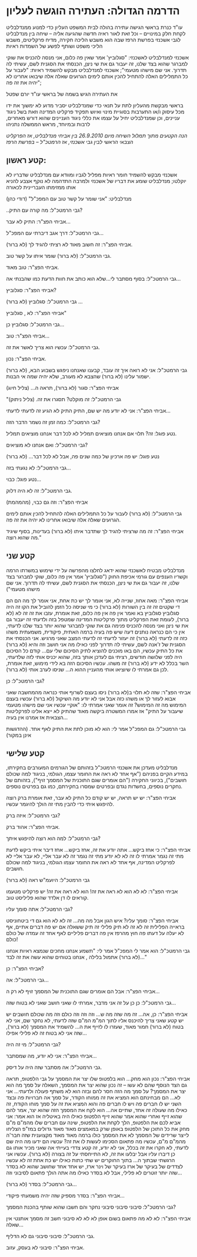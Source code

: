 # הדרמה הגדולה: העתירה הוגשה לעליון

עו"ד כנרת בראשי הגישה עתירה בהולה לבית המשפט העליון כדי למנוע ממנדלבליט לקחת חלק במינויים – וכל זאת לאור ראיה חדשה שהגיעה אליה – שיחה בין מנדלבליט לגבי אשכנזי בפרשת הרפז שבה הוא משבש הליכה חקירה, מדיח פרקליטים, משבש הליכי משפט ושותף לפשע של השמדות ראיות

אשכנזי למנדלבליט לאשכנזי: "סגלוביץ' אמר שאין פה כלום, אני מנסה להכניס את שוקי למברגר שהוא בצד שלנו, זה יעבור גם את שי ניצן, הכנסתי את הסגנית לשם, עשיתי לה תדרוך. אני שם מישהו מטעמי"; אשכנזי למנדלבליט מבקש להשמיד ראיות: "לעבור על כל התמלילים האלה להתחיל להכין אותם לימים הגרועים שאלה אלה שיבואו אחרינו לא יהיה את זה פה"; 

את העתירה הגיש בשמה של בראשי עו"ד יורם שפטל

בראשי מבקשת מהעליון לתת על תנאי כדי שמנדלבליט יסביר מדוע לא ימשוך את ידו מכל עיסוק ו/או התערבות בסוגיית מינוי ואיוש תפקיד פרקליט המדינה וזאת בשל ניגוד עניינים, וכן שמנדלבליט יחיל על עצמו את כללי ניגוד העניינים שהוא דורש מאחרים, לרבות ובמיוחד, מראש הממשלה נתניהו

*הנה הקטעים מתוך תמלול השיחה מיום 26.9.2010 בין אביחי מנדלבליט, אז הפרקליט הצבאי הראשי לבין גבי אשכנזי, אז הרמטכ"ל – בפרשת הרפז*

## קטע ראשון:
אשכנזי מבקש להשמיד חומר ראיות מפליל לגביו ומוודא עם מנדלבליט שדבריו לא יוקלטו; מנדלבליט שומע את דבריו של אשכנזי ולמרבה התדהמה לא נוקף אצבע להניא אותו ממזימתו העבריינית לכאורה

מנדלבליט: "אני שומר על קשר טוב עם המפכ"ל" (דודי כהן)

..גבי הרמטכ"ל: מה קורה עם התיק?
 
אביחי הפצ"ר: התיק לא עבר...

גבי הרמטכ"ל: דרך אגב דיברתי עם המפכ"ל...

אביחי הפצ"ר: זה חשוב מאוד לא רציתי להגיד לך (לא ברור).

גבי הרמטכ"ל: (לא ברור) שומר איתו על קשר טוב.

אביחי הפצ"ר:  טוב מאוד.

גבי הרמטכ"ל: בסוף מסתבר לי...שלא הוא כותב את חוות הדעת כמו שהבנתי אה...

אביחי הפצ"ר:  סגלוביץ?

גבי הרמטכ"ל: סגלוביץ (לא ברור) ...

אביחי הפצ"ר:  לא , סגלוביץ"

גבי הרמטכ"ל: סגלוביץ כן...

אביחי הפצ"ר:  טוב...

גבי הרמטכ"ל: עכשיו הוא צריך לאשר את זה.

אביחי הפצ"ר:  נכון.

גבי הרמטכ"ל: אני לא רואה איך זה עובד, קבענו שאנחנו ניפגש בשבוע הבא, (לא ברור)
ישמור עלינו (לא ברור) שהצבא לא מעורב, שלא יהיה שמה אי הבנות.

אביחי הפצ"ר:  סגור (לא ברור), תראה ה...
(צליל חיוג)

"גבי הרמטכ"ל: זה מוקלט? תסגרו את זה.
(צליל ניתוק)
 
אביחי הפצ"ר:  אני לא יודע מה יש שם, התיק התיק לא הגיע זה לדעתי לדעתי...
 
גבי הרמטכ"ל:  כמה זמן זה נשמר הדבר הזה?
 
נטע פוגל: זה?  תלוי אם אנחנו מוציאים תמליל לא לכל דבר אנחנו מוציאים תמליל.
 
גבי הרמטכ"ל: ואם אנחנו לא מוציאים?
 
נטע פוגל: יש פה ארכיון של כמה שנים פה, אבל לא לכל דבר... (לא ברור)
 
גבי הרמטכ"ל: לא נגעתי בזה...
 
נטע פוגל: כבוי...
 
גבי הרמטכ"ל: זה לא היה דלוק.
 
אביחי הפצ"ר: וזה גם כבוי, (מהמהמת)
 
גבי הרמטכ"ל: (לא ברור) לעבור על כל התמלילים האלה להתחיל להכין אותם לימים
הגרועים שאלה אלה שיבואו אחרינו לא יהיה את זה פה.
 
אביחי הפצ"ר: זה מה שרציתי להגיד לך שתדבר איתו (לא ברור) בעדינות, בסוף שיגיד
מה שהוא רוצה."
 

## קטע שני

מנדלבליט מבטיח לאשכנזי שהוא ידאג לחלצו מהפרשה על ידי שימוש במשרתו הרמה וקשריו הענפים עם גורמי אכיפת החוק ("סגלוביץ' אמר אין פה כלום, שוקי למברגר בצד שלנו, זה
יעבור גם את שי ניצן, הכנסתי את הסגנית לשם, עשיתי לה תדרוך. אני שם מישהו מטעמי")

אביחי הפצ"ר: מאה אחוז, שנייה לא, אני אומר לך יש כת אחת, אני אומר לך מה הם הם די שקטים זה זה בין השורות (לא ברור) כי מי שניסה כל הזמן להוביל את הקו זה היה סגלוביץ סגלוביץ בא ואמר אין פה אין פה כלום, זאת אומרת, עזבו את זה זה לא (לא ברור), לעומת זאת הפרקליט מתוך פרקליטות המדינה שמטפל בזה ולדעתי זה יעבור גם את שי ניצן ואני מנסה להכניס פנימה גם את שוקי למברגר שהוא יותר בצד שלנו לדעתי, אין כי הם כנראה נותנים דעה שיש פה בעיה ברמה האתית, פיקודית, משמעתית משהו כזה זה לדעתי (לא ברור) זה יעזור לדעתי זה לדעתי המצב שאני מרגיש. אני הכנסתי את הסגנית של ז'אנה לשם, עשיתי לה תדרוך לפני כאילו מה אני חושב וזה והיא (לא ברור) את כל התיק עכשיו, הם באו מוכנים להוציא לתיק הסיכום שלי עם... קודם כל הסיכום היה לפני שלושה חודשים, רציתי גם לעדכן אותך בזה, שהוא יכניס אותי לזה שלדעתי, השר בכלל לא ידע (לא ברור) זה משהו. עכשיו הסיכום הזה בא לידי מימוש, זאת אומרת, לכן גם אמרתי לו שיוציאו אותי מהעניין ההוא ה... שניסו לערב אותי (לא ברור).

גבי הרמטכ"ל: כן?
 
אביחי הפצ"ר: שזה לא תלוי ב(לא ברור) ניסו בעצם לשרוף אותי כנראה מהמחשבה שאני אבוא לעזור לך או משהו כזה אבל אני לא יודע מה השיקול (לא ברור) עכשיו בעצם המימוש מה זה המימוש? זה אומר שאני אמרתי לו: "אוקיי עכשיו אני שם מישהו מטעמי שיעבור על התיק" אז אמרו המשטרה ביקשה מאוד שהתיק לא ייצא אלינו לפרקליטות הצבאית אז אמרנו אין בעיה...
 
גבי הרמטכ"ל: גם המפכ"ל אמר לי: הוא לא מוכן לתת את התיק לאף אחד.
(ההדגשות אינן במקור)

## קטע שלישי

מנדלבליט מעדכן את אשכנזי הרמטכ"ל בזהותם של הגורמים המעורבים בחקירתו, במידע הקיים בפניהם ("אף אחד לא ראה את החומר עצמו, הגולמי, בניגוד למה שכולם חושבים"), בכיווני החקירה ("הם אומרים שגם התוכנית של המסמך זויף"), בזהותם של נחקרים נוספים, בחשדות נגדם ובפרטים שמסרו בחקירתם, כמו גם בפרטים נוספים.

אביחי הפצ"ר: יש יש תראה, יש יש קודם כל התיק לא עבר, זאת אומרת ברק רוצה להיפגש איתי כדי להבין מתי זה הולך להיגמר עכשיו.
 
גבי הרמטכ"ל: איזה ברק?
 
אביחי הפצ"ר: אהוד ברק.
 
גבי הרמטכ"ל: למה הוא רוצה להיפגש איתך?
 
אביחי הפצ"ר: כי אחז ביקש... אתה יודע את זה, אחז ביקש... אחז דיבר איתי ביקש לדעת מתי זה נגמר אמרתי לו זה לא לא יודע מתי זה נגמר זה לא עבר אליי, לא עבר אליי לא לפרקליט המדינה, אף אחד לא ראה את החומר עצמו הגולמי, בניגוד למה שכולם חושבים.
 
גבי הרמטכ"ל: היועמ"ש ראה (לא ברור)
 
אביחי הפצ"ר: לא לא הוא לא ראה את זה! הוא לא ראה את זה! יש פרקליט מטעמו קוראים לו דן אלדד שהוא פליליסט טוב.
 
גבי הרמטכ"ל: אתה סומך עליו?
 
אביחי הפצ"ר: סומך עליו? איש הגון אבל מה מה... זה לא לא הוא גם די ביטחוניסט בראייה הפלילית זה לא זה לא תיק פלילי זה תיק ששאלה אם יש פה דברים אתיים, אף לא יעלה על דעתו פה חוץ מהרפז אין פה דברים פליליים לאף אחד זה עמדה של כולם כולם!
 
גבי הרמטכ"ל: הוא אמר לי המפכ"ל אמר לי: "תשמע אנחנו מחכים שנמצא ראיות אנחנו (לא ברור) אתמול בלילה , אנחנו בטוחים שהוא עשה את זה לבד..."
 
אביחי הפצ"ר: כן?
 
גבי הרמטכ"ל: אה...
 
אביחי הפצ"ר: אבל הם אומרים שגם התוכנית של המסמך זויף לא רק ה...
 
גבי הרמטכ"ל: כן כן על זה אני מדבר, אמרתי לו שאני חושב שאני לא בטוח שזה...
 
אביחי הפצ"ר: כן, אה... זה מה שזה מה ש... וזה וזה וזה כולם וזה מה שכולם חושבים יש יש קטע שאני צריך להיכנס אליו לתוך המ"מ המ"ם שזה לדעתי, לא נחקר שם, אני לא בטוח (לא ברור) חמור מאוד, שעזרו לו לזייף את ה... להשמיד את המסמך (לא ברור), שזה אני לא בטוח זה לא פלילי אפילו...
 
גבי הרמטכ"ל: מי זה היה?
 
אביחי הפצ"ר: אני לא יודע, מה שמסתבר...
 
גבי הרמטכ"ל: אה מסתבר שזה היה על דיסק.
 
אביחי הפצ"ר: נכון הוא מחק... הוא בלפטופ שלו יצר את המסמך על גבי הלפטופ, תראה גם הצד הנוסף שהם לא עשו – זה נכון שהוא יצר את המסמך, השאלה על סמך מה הוא יצר את המסמך? על סמך מה הזה חסר להם ובזה הוא לא משתף פעולה ולדעתי... אני לא... הם מבחינתם הוא המציא את זה ממוחו הקודר, על סמך אה חברויות פה ובצד השני יש לו חברים פה ויש לו חברים פה והוא המציא את זה על סמך מוחו הקודח, זה כאילו מה שעולה זה אחד, שתיים אה... הוא לקח את המסמך הזה שהוא יצר, אמר להם שהוא זייף ואחרי שהוא אמר שהוא זייף הלפטופ כאילו היה באיטליה אז הוא אמר: אני אביא לכם את הלפטופ, הלך לקחת את הלפטופ, שינה עם חברים שלו מהמ"ם מ"ם מחק את כל התוכן של הלפטופ באופן שרק במאמצים מאוד מאוד גדולים במז"פ הצליחו לייצר שרידים של המסמך לא את המסמך כולו ברמה מאוד מאוד מקצוענית  שזה חבר'ה מהמ"ם מ"ם, עכשיו מה פתאום הסכימו לעשות לו את זה? עכשיו הם ידעו מה היה שם לדעתי, לא חקרו את זה בכלל, אני לא יודע, זה קטע צדדי בעייתי אה שאני מכיר אותו גם כן דיברו עליו אבל יבלעו את זה, לא התייחסתי על זה בצורה (לא ברור). עכשיו אני הרגשתי שבתוך ה... בתוך החוקרים יש שתי כתות כאילו יש כת אחת זה לא עכשיו לצדדים של בעיקר של ארז בעיקר של וינר ארז, יש אחד אחד שחושב שהוא לא בסדר שזה יותר זוטרים לא פלילי, אבל לא בסדר כאילו מה אתה הולך פתאום לסיבוני וזה...
 
גבי הרמטכ"ל: בסדר (לא ברור)...
 
אביחי הפצ"ר: בסדר מספיק שזה יהיה משמעתי פיקודי...
 
גבי הרמטכ"ל: סיבוני סיבוני סיבוני נחקר והם חשבו שהוא שותף בהכנת המסמך?
 
אביחי הפצ"ר: לא לא מה פתאום בשום אופן לא לא לא סיבוני חשב זה מסמך אותנטי אין שאלה...
 
גבי הרמטכ"ל: סיבוני סיבוני גם לא הדליף.
 
אביחי הפצ"ר: סיבוני לא בעסק, עזוב.
